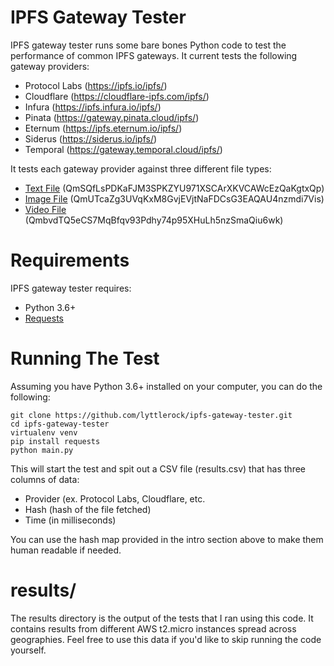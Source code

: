 # IPFS Gateway Tester
IPFS gateway tester runs some bare bones Python code to test the performance of common IPFS gateways. It current tests the following gateway providers:

- Protocol Labs (https://ipfs.io/ipfs/)
- Cloudflare (https://cloudflare-ipfs.com/ipfs/)
- Infura (https://ipfs.infura.io/ipfs/)
- Pinata (https://gateway.pinata.cloud/ipfs/)
- Eternum (https://ipfs.eternum.io/ipfs/)
- Siderus (https://siderus.io/ipfs/)
- Temporal (https://gateway.temporal.cloud/ipfs/)

It tests each gateway provider against three different file types:

- [Text File](https://cloudflare-ipfs.com/ipfs/QmSQfLsPDKaFJM3SPKZYU971XSCArXKVCAWcEzQaKgtxQp) (QmSQfLsPDKaFJM3SPKZYU971XSCArXKVCAWcEzQaKgtxQp)
- [Image File](https://cloudflare-ipfs.com/ipfs/QmUTcaZg3UVqKxM8GvjEVjtNaFDCsG3EAQAU4nzmdi7Vis) (QmUTcaZg3UVqKxM8GvjEVjtNaFDCsG3EAQAU4nzmdi7Vis)
- [Video File](https://cloudflare-ipfs.com/ipfs/QmbvdTQ5eCS7MqBfqv93Pdhy74p95XHuLh5nzSmaQiu6wk) (QmbvdTQ5eCS7MqBfqv93Pdhy74p95XHuLh5nzSmaQiu6wk)

# Requirements
IPFS gateway tester requires:

- Python 3.6+
- [Requests](https://2.python-requests.org/en/master/)

# Running The Test
Assuming you have Python 3.6+ installed on your computer, you can do the following:

```
git clone https://github.com/lyttlerock/ipfs-gateway-tester.git
cd ipfs-gateway-tester
virtualenv venv
pip install requests
python main.py
```
This will start the test and spit out a CSV file (results.csv) that has three columns of data:

- Provider (ex. Protocol Labs, Cloudflare, etc.
- Hash (hash of the file fetched)
- Time (in milliseconds)

You can use the hash map provided in the intro section above to make them human readable if needed.

# results/
The results directory is the output of the tests that I ran using this code. It contains results from different AWS t2.micro instances spread across geographies. Feel free to use this data if you'd like to skip running the code yourself.
